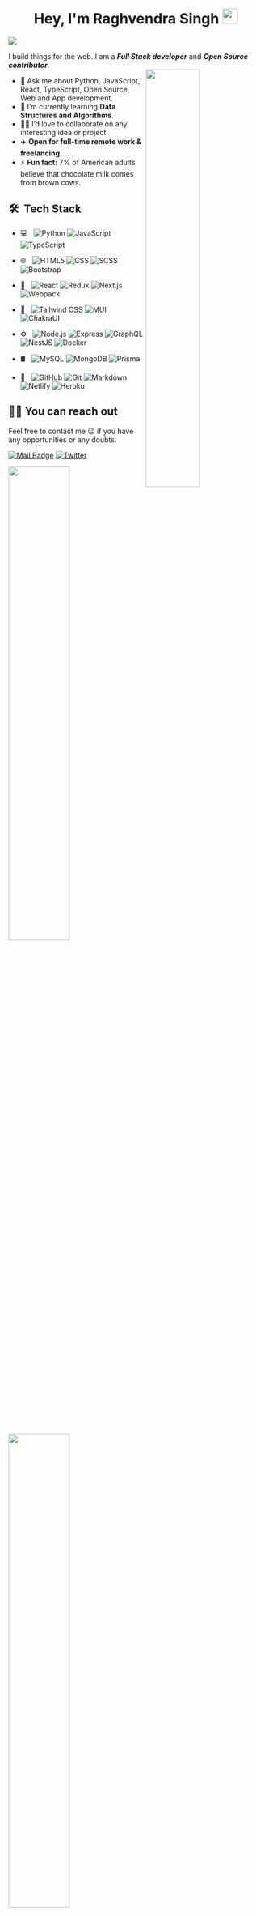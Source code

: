 <h1 align="center">Hey, I'm Raghvendra Singh <img src="https://raw.githubusercontent.com/aemmadi/aemmadi/master/wave.gif" width="30px"></h1>

![](https://komarev.com/ghpvc/?username=rsinghcodes&color=0071F2&style=flat-square)

I build things for the web. I am a _**Full Stack developer**_ and _**Open Source contributor**_.
<br>
<img align="right" width="46%" src="https://media.giphy.com/media/M9gbBd9nbDrOTu1Mqx/giphy.gif"/>

- 💬 Ask me about Python, JavaScript, React, TypeScript, Open Source, Web and App development.
- 🌱 I’m currently learning **Data Structures and Algorithms**.
- :dancing_men: I’d love to collaborate on any interesting idea or project.
- ✈️ **Open for full-time remote work & freelancing.**
- ⚡ **Fun fact:** 7% of American adults believe that chocolate milk comes from brown cows.

## 🛠 &nbsp;Tech Stack

- 💻 &nbsp;
  ![Python](https://img.shields.io/badge/-Python-333333?style=flat-square&logo=python)
  ![JavaScript](https://img.shields.io/badge/-JavaScript-333333?style=flat-square&logo=javascript)
  ![TypeScript](https://img.shields.io/badge/-TypeScript-333333?style=flat-square&logo=typescript)
  
- 🌐 &nbsp;
  ![HTML5](https://img.shields.io/badge/-HTML5-333333?style=flat-square&logo=HTML5)
  ![CSS](https://img.shields.io/badge/-CSS-333333?style=flat-square&logo=CSS3)
  ![SCSS](https://img.shields.io/badge/-SCSS-333333?style=flat-square&logo=sass)
  ![Bootstrap](https://img.shields.io/badge/-Bootstrap-333333?style=flat-square&logo=bootstrap)

- 📱 &nbsp;
  ![React](https://img.shields.io/badge/-React-333333?style=flat-square&logo=react)
  ![Redux](https://img.shields.io/badge/-Redux-333333?style=flat-square&logo=redux)
  ![Next.js](https://img.shields.io/badge/-Next.js-333333?style=flat-square&logo=next.js)
  ![Webpack](https://img.shields.io/badge/-Webpack-333333?style=flat-square&logo=webpack)
  
- 🎨 &nbsp;
  ![Tailwind CSS](https://img.shields.io/badge/-TailwindCSS-333333?style=flat-square&logo=tailwindcss)
  ![MUI](https://img.shields.io/badge/-MUI-333333?style=flat-square&logo=mui)
  ![ChakraUI](https://img.shields.io/badge/-ChakraUI-333333?style=flat-square&logo=chakraui)
  
- ⚙️ &nbsp;
  ![Node.js](https://img.shields.io/badge/-Node.js-333333?style=flat-square&logo=node.js)
  ![Express](https://img.shields.io/badge/-Express-333333?style=flat-square&logo=express)
  ![GraphQL](https://img.shields.io/badge/-GraphQL-333333?style=flat-square&logo=graphql)
  ![NestJS](https://img.shields.io/badge/-NestJS-333333?style=flat-square&logo=nestjs)
  ![Docker](https://img.shields.io/badge/-Docker-333333?style=flat-square&logo=docker)
  
- 🛢 &nbsp;
  ![MySQL](https://img.shields.io/badge/-MySQL-333333?style=flat-square&logo=mysql)
  ![MongoDB](https://img.shields.io/badge/-MongoDB-333333?style=flat-square&logo=mongodb)
  ![Prisma](https://img.shields.io/badge/-Prisma-333333?style=flat-square&logo=prisma)
  
- 🔧 &nbsp;
  ![GitHub](https://img.shields.io/badge/-GitHub-black?style=flat-square&logo=github)
  ![Git](https://img.shields.io/badge/-Git-black?style=flat-square&logo=git)
  ![Markdown](https://img.shields.io/badge/-Markdown-%44CC11?style=flat-square&logo=markdown)
  ![Netlify](https://img.shields.io/badge/-Netlify-%2300C7B7?style=flat-square&logo=netlify&logoColor=ffffff)
  ![Heroku](https://img.shields.io/badge/Heroku%20-%23430098.svg?style=flat-square&logo=heroku&logoColor=white)

## 🤙🏻 You can reach out

Feel free to contact me 😉 if you have any opportunities or any doubts.

[![Mail Badge](https://img.shields.io/badge/email-here-EA4335?style=for-the-badge&logo=Gmail&logoColor=white&link=mailto:raghvendrrsingh@gmail.com)](mailto:raghvendrrsingh@gmail.com)
[![Twitter](https://img.shields.io/badge/twitter%20-%231DA1F2.svg?&style=for-the-badge&logo=Twitter&logoColor=white)](https://twitter.com/raghvendrrsingh)

<p>
<img width="49%" src="https://github-readme-stats.vercel.app/api?username=rsinghcodes&count_private=true&theme=radical&show_icons=true" />
<img width="49%" src="https://github-readme-stats.vercel.app/api/top-langs/?username=rsinghcodes&theme=radical&langs_count=7&hide=racket&layout=compact" />

<!-- Current Streak -->
<!-- <img width="49%" src="https://github-readme-streak-stats.herokuapp.com/?user=rsinghcodes&theme=nightowl&hide_border=true&fire=DD2727" alt="rsinghcodes" /> -->
</p>
